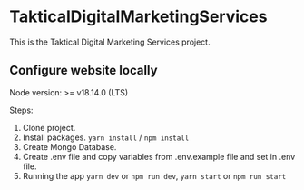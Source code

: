 # TakticalDigitalMarketingServices

This is the Taktical Digital Marketing Services project.

## Configure website locally

Node version: >= v18.14.0 (LTS)

Steps:

1. Clone project.
2. Install packages. `yarn install` / `npm install`
3. Create Mongo Database.
4. Create .env file and copy variables from .env.example file and set in .env file.
5. Running the app `yarn dev` or `npm run dev`, `yarn start` or `npm run start`


